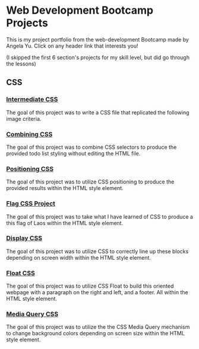 # Web Development Bootcamp Projects
This is my project portfolio from the web-development Bootcamp made by Angela Yu. Click on any header link that interests you!

(I skipped the first 6 section's projects for my skill level, but did go through the lessons)

## CSS
### [Intermediate CSS](Projects/7.0/CSS.md)
The goal of this project was to write a CSS file that replicated the following image criteria.
### [Combining CSS](Projects/7.1/Combining-CSS.md)
The goal of this project was to combine CSS selectors to produce the provided todo list styling without editing the HTML file.
### [Positioning CSS](Projects/7.2/CSS-Positioning.md)
The goal of this project was to utilize CSS positioning to produce the provided results within the HTML style element.
### [Flag CSS Project](Projects/7.3/Flag-Project.md)
The goal of this project was to take what I have learned of CSS to produce a this flag of Laos within the HTML style element.
### [Display CSS](Projects/8.0/CSS-Display.md)
The goal of this project was to utilize CSS to correctly line up these blocks depending on screen width within the HTML style element.
### [Float CSS](Projects/8.1/CSS-Float.md)
The goal of this project was to utilize CSS Float to build this oriented webpage with a paragraph on the right and left, and a footer. All within the HTML style element.
### [Media Query CSS](Projects/8.3/Media-Query.md)
The goal of this project was to utilize the the CSS Media Query mechanism to change background colors depending on screen size within the HTML style element.
